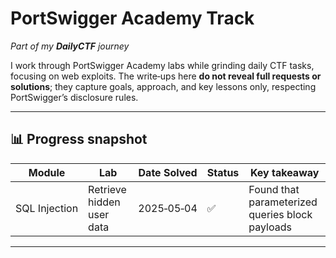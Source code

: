 # PortSwigger Academy Track

*Part of my **DailyCTF** journey*

I work through PortSwigger Academy labs while grinding daily CTF tasks, focusing on web exploits.
The write‑ups here **do not reveal full requests or solutions**; they capture goals, approach, and key lessons only, respecting PortSwigger’s disclosure rules.

---

## 📊 Progress snapshot

<table>
<thead>
<tr><th>Module</th><th>Lab</th><th>Date Solved</th><th>Status</th><th>Key takeaway</th></tr>
</thead>
<tbody>
<tr><td>SQL Injection</td><td>Retrieve hidden user data</td><td>2025‑05‑04</td><td>✅</td><td>Found that parameterized queries block payloads</td></tr>
<!-- Add new rows below -->
</tbody>
</table>

---

